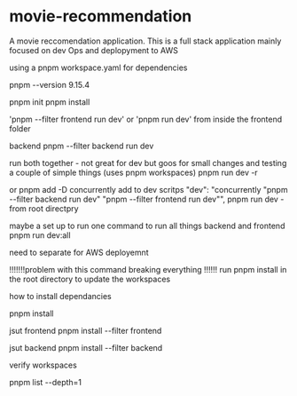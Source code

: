 # movie-recommendation
A movie reccomendation application. This is a full stack application mainly focused on dev Ops and deplopyment to AWS



using a pnpm workspace.yaml for dependencies 

pnpm --version
9.15.4


pnpm init
pnpm install



'pnpm --filter frontend run dev'
 or 'pnpm run dev' from inside the frontend folder

backend 
pnpm --filter backend run dev



run both together - not great for dev but goos for small changes and testing a couple of simple things (uses pnpm workspaces)
pnpm run dev -r

or 
pnpm add -D concurrently
add to dev scritps 
    "dev": "concurrently \"pnpm --filter backend run dev\" \"pnpm --filter frontend run dev\"",
pnpm run dev   - from root directpry 





maybe a set up to run one command to run all things backend and frontend  pnpm run dev:all


need to separate for AWS deployemnt 

!!!!!!!problem with this command breaking everything !!!!!!
run pnpm install
 in the root directory to update the workspaces



 how to install dependancies 

 pnpm install
 
 jsut frontend
pnpm install --filter frontend

jsut backend 
pnpm install --filter backend



verify workspaces

pnpm list --depth=1
